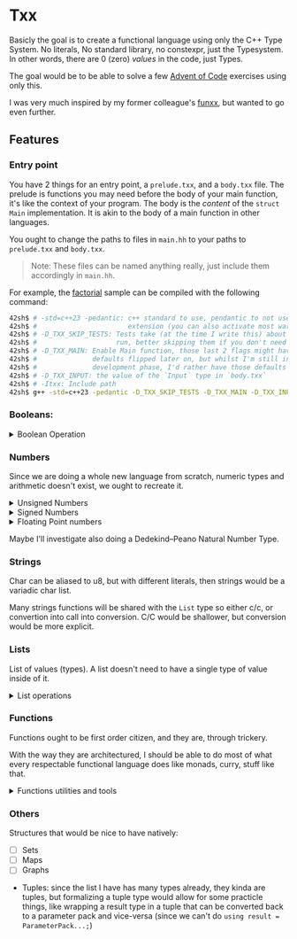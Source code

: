 Txx
===

Basicly the goal is to create a functional language using only the C++ Type
System. No literals, No standard library, no constexpr, just the Typesystem.
In other words, there are 0 (zero) *values* in the code, just Types.

The goal would be to be able to solve a few [Advent of
Code](https://adventofcode.com/) exercises using only this.

I was very much inspired by my former colleague's
[funxx](https://github.com/VokunGahrotLaas/funxx), but wanted to go even
further.

Features
--------

### Entry point

You have 2 things for an entry point, a `prelude.txx`, and a `body.txx` file.
The prelude is functions you may need before the body of your main function,
it's like the context of your program. The body is the *content* of the `struct
Main` implementation. It is akin to the body of a main function in other
languages.

You ought to change the paths to files in `main.hh` to your paths to
`prelude.txx` and `body.txx`.

> Note: These files can be named anything really, just include them accordingly
in `main.hh`.

For example, the [factorial](./samples/factorial) sample can be compiled with the following command:
```sh
42sh$ # -std=c++23 -pedantic: c++ standard to use, pendantic to not use language
42sh$ #                       extension (you can also activate most warnings)
42sh$ # -D_TXX_SKIP_TESTS: Tests take (at the time I write this) about 1.5s to
42sh$ #                    run, better skipping them if you don't need them
42sh$ # -D_TXX_MAIN: Enable Main function, those last 2 flags might have their
42sh$ #              defaults flipped later on, but whilst I'm still in
42sh$ #              development phase, I'd rather have those defaults
42sh$ # -D_TXX_INPUT: the value of the `Input` type in `body.txx`
42sh$ # -Itxx: Include path
42sh$ g++ -std=c++23 -pedantic -D_TXX_SKIP_TESTS -D_TXX_MAIN -D_TXX_INPUT="bu10" -Itxx main.cc
```

### Booleans:

<details>
<summary>Boolean Operation</summary>

- [x] Literals
- [x] And
- [x] Not
- [x] Or
- [x] Xor

</details>

### Numbers

Since we are doing a whole new language from scratch, numeric types and
arithmetic doesn't exist, we ought to recreate it.

<details>
<summary>Unsigned Numbers</summary>

<details>
<summary>BigUnsigned</summary>

- [x] Incrementation
- [ ] Decrementation
- [x] Addition
- [x] Subtraction
- [x] LeftShift
- [ ] RightShift
- [x] Multiplication
- [x] Division
- [x] Mod
- [x] LT
- [x] LE
- [x] GT
- [x] GE
- [x] EQ
- [ ] NEQ

</details>

<details>
<summary>Unsigned8 Numbers</summary>

- [x] Incrementation
- [x] Decrementation
- [x] Addition
- [x] Subtraction
- [x] LeftShift
- [x] RightShift
- [x] Multiplication
- [x] Division
- [x] Mod
- [x] LT
- [x] LE
- [x] GT
- [x] GE
- [x] EQ
- [ ] NEQ

</details>

<details>
<summary>Unsigned32 Numbers</summary>

- [ ] Incrementation
- [ ] Decrementation
- [ ] Addition
- [ ] Subtraction
- [ ] LeftShift
- [ ] RightShift
- [ ] Multiplication
- [ ] Division
- [ ] Mod
- [ ] LT
- [ ] LE
- [ ] GT
- [ ] GE
- [ ] EQ
- [ ] NEQ

</details>

</details>

<details>
<summary>Signed Numbers</summary>

<details>
<summary>Signed8 Numbers</summary>

- [ ] Incrementation
- [ ] Decrementation
- [ ] Addition
- [ ] Subtraction
- [ ] LeftShift
- [ ] RightShift
- [ ] Multiplication
- [ ] Division
- [ ] LT
- [ ] LE
- [ ] GT
- [ ] GE
- [ ] EQ
- [ ] NEQ

</details>

<details>
<summary>Signed32 Numbers</summary>

- [ ] Incrementation
- [ ] Decrementation
- [ ] Addition
- [ ] Subtraction
- [ ] LeftShift
- [ ] RightShift
- [ ] Multiplication
- [ ] Division
- [ ] LT
- [ ] LE
- [ ] GT
- [ ] GE
- [ ] EQ
- [ ] NEQ

</details>

</details>

<details>
<summary>Floating Point numbers</summary>

If I want to support more usecases, I *should* support floating point numbers,
or rather, IEEE754 binary single and double precision numbers.

binary16 is practicly useless, representation space is narrow and approximations
are big, and decimal floating point is for non computer people (who - in all
likelyhood - won't use this).

<details>
<summary>Single Precision</summary>

<details>
<summary>Constants</summary>

- [ ] +Zero
- [ ] -Zero
- [ ] +Inf
- [ ] -Inf
- [ ] Epsilon

</details>

- [ ] Incrementation
- [ ] Decrementation
- [ ] Addition
- [ ] Subtraction
- [ ] LeftShift
- [ ] RightShift
- [ ] Multiplication
- [ ] Division
- [ ] LT
- [ ] LE
- [ ] GT
- [ ] GE
- [ ] EQ
- [ ] NEQ

</details>

<details>
<summary>Double Precision</summary>

<details>
<summary>Constants</summary>

- [ ] +Zero
- [ ] -Zero
- [ ] +Inf
- [ ] -Inf
- [ ] Epsilon

</details>

- [ ] Incrementation
- [ ] Decrementation
- [ ] Addition
- [ ] Subtraction
- [ ] LeftShift
- [ ] RightShift
- [ ] Multiplication
- [ ] Division
- [ ] LT
- [ ] LE
- [ ] GT
- [ ] GE
- [ ] EQ
- [ ] NEQ

</details>
</details>

Maybe I'll investigate also doing a Dedekind–Peano Natural Number Type.

### Strings

Char can be aliased to u8, but with different literals, then strings would be
a variadic char list.

Many strings functions will be shared with the `List` type so either c/c, or
convertion into call into conversion. C/C would be shallower, but conversion
would be more explicit.

### Lists

List of values (types). A list doesn't need to have a single type of value
inside of it.

<details>
<summary>List operations</summary>

- [x] Prepend
- [x] Append
- [x] Reverse
- [ ] Set i-th
- [ ] AllOf
- [ ] NoneOf
- [x] Map
- [x] FoldL
- [x] FoldR
- [ ] i-th
- [ ] Concat

</details>

### Functions

Functions ought to be first order citizen, and they are, through trickery.

With the way they are architectured, I should be able to do most of what every
respectable functional language does like monads, curry, stuff like that.

<details>
<summary>Functions utilities and tools</summary>

- [x] Functions
- [x] Apply
- [x] Ternary
- [ ] Combine
- [x] Curry
- [ ] Uncurry

</details>

### Others

Structures that would be nice to have natively:
- [ ] Sets
- [ ] Maps
- [ ] Graphs

- Tuples: since the list I have has many types already, they kinda are tuples,
  but formalizing a tuple type would allow for some practicle things, like
  wrapping a result type in a tuple that can be converted back to a parameter
  pack and vice-versa (since we can't do `using result = ParameterPack...;`)
